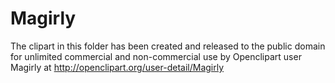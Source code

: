Magirly
=======

The clipart in this folder has been created and released to the
public domain for unlimited commercial and non-commercial use by
Openclipart user Magirly at http://openclipart.org/user-detail/Magirly
